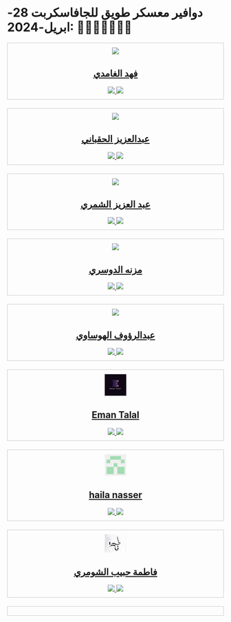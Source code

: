 # دوافير معسكر طويق للجافاسكربت 28-ابريل-2024: 👨‍💻👩‍💻🧑🏻‍💻

<div style="display: flex; flex-wrap: wrap; justify-content: center; gap: 20px;">

<!--=== قم بنسخ هذه الجزئية ابتداءً من هذا السطر و انتهاءً بالسطر المذكور في الأسفل ===-->
<div style="flex: 1; min-width: 300px; border: 1px solid #ccc; padding: 10px; text-align: center;">
    <a href="https://github.com/fahadssgg">
        <img src="https://avatars.githubusercontent.com/u/107389887?v=4" width="50">
        <h2>فهد الغامدي</h2>
    </a>
    <div>
        <a href="https://www.linkedin.com/in/fahad-saad-alghamdi/">
            <img src="./images/linkedin-logo.png" width="25">
        </a>
        <a href="https://github.com/fahadssgg">
            <img src="./images/github-logo.png" width="25">
        </a>
    </div>
</div>
<!-- ======== نهاية مكان النسخ ========= -->

<!--=== قم بنسخ هذه الجزئية ابتداءً من هذا السطر و انتهاءً بالسطر المذكور في الأسفل ===-->
<div style="flex: 1; min-width: 300px; border: 1px solid #ccc; padding: 10px; text-align: center;">
    <a href="https://github.com/Alhaqbani21">
        <img src="https://avatars.githubusercontent.com/u/94962409?v=4" width="50">
        <h2>عبدالعزيز الحقباني</h2>
    </a>
    <div>
        <a href="https://www.linkedin.com/in/alhaqbani-abdulaziz/">
            <img src="./images/linkedin-logo.png" width="25">
        </a>
        <a href="https://github.com/Alhaqbani21">
            <img src="./images/github-logo.png" width="25">
        </a>
    </div>
</div>
<!-- ======== نهاية مكان النسخ ========= -->

<!--=== قم بنسخ هذه الجزئية ابتداءً من هذا السطر و انتهاءً بالسطر المذكور في الأسفل ===-->
<div style="flex: 1; min-width: 300px; border: 1px solid #ccc; padding: 10px; text-align: center;">
    <a href="https://github.com/Azizfalshammari">
        <img src="https://avatars.githubusercontent.com/u/169675839?s=400&u=6ab3c2314c477014c7112400cdc5d16b3cff9752&v=4" width="50">
        <h2>عبد العزيز الشمري</h2>
    </a>
    <div>
        <a href="https://www.linkedin.com/in/abdulaziz-alshammari-b580a9276/">
            <img src="./images/linkedin-logo.png" width="25">
        </a>
        <a href="https://github.com/Azizfalshammari">
            <img src="./images/github-logo.png" width="25">
        </a>
    </div>
</div>
<!-- ======== نهاية مكان النسخ ========= -->

<!--=== قم بنسخ هذه الجزئية ابتداءً من هذا السطر و انتهاءً بالسطر المذكور في الأسفل ===-->
<div style="flex: 1; min-width: 300px; border: 1px solid #ccc; padding: 10px; text-align: center;">
    <a href="https://github.com/MeznahAldossari/">
        <img src="./images/user.png" width="50">
        <h2>مزنه الدوسري</h2>
    </a>
    <div>
        <a href="https://www.linkedin.com/in/meznahaldossari/">
            <img src="./images/ME.jpg" width="25">
        </a>
        <a href="https://github.com/fahadssgg">
            <img src="./images/github-logo.png" width="25">
        </a>
    </div>
</div>
<!-- ======== نهاية مكان النسخ ========= -->

<!--=== قم بنسخ هذه الجزئية ابتداءً من هذا السطر و انتهاءً بالسطر المذكور في الأسفل ===-->
<div style="flex: 1; min-width: 300px; border: 1px solid #ccc; padding: 10px; text-align: center;">
    <a href="https://github.com/ARFHSI">
        <img src="https://avatars.githubusercontent.com/u/113468755?v=4" width="50">
        <h2>عبدالرؤوف الهوساوي</h2>
    </a>
    <div>
        <a href="https://www.linkedin.com/in/abdulraouf-hsi/">
            <img src="https://media.licdn.com/dms/image/C4E03AQGYUob7f6CwPQ/profile-displayphoto-shrink_800_800/0/1656320192462?e=1721260800&v=beta&t=XZC8XjNHvIBTTiBBpUzEPWdz6RJO5pP6gJxbmQESOBs" width="25">
        </a>
        <a href="https://github.com/ARFHSI">
            <img src="https://avatars.githubusercontent.com/u/113468755?s=400&u=95804fa31f8c0db24d40e1fad626f8502c18eed9&v=4" width="25">
        </a>
    </div>
</div>
<!-- ======== نهاية مكان النسخ ========= -->

<!--=== قم بنسخ هذه الجزئية ابتداءً من هذا السطر و انتهاءً بالسطر المذكور في الأسفل ===-->
<div style="flex: 1; min-width: 300px; border: 1px solid #ccc; padding: 10px; text-align: center;">
    <a href="https://github.com/EmanTalal/JS-28-Apr-24">
        <img src="./images/eman.jpg" width="50">
        <h2>Eman Talal</h2>
    </a>
    <div>
        <a href="https://www.linkedin.com/in/eman-talal-922a17217">
            <img src="./images/linkedin-logo.png" width="25">
        </a>
        <a href="https://github.com/EmanTalal/">
            <img src="./images/github-logo.png" width="25">
        </a>
    </div>
</div>
<!-- ======== نهاية مكان النسخ ========= -->

<!--=== قم بنسخ هذه الجزئية ابتداءً من هذا السطر و انتهاءً بالسطر المذكور في الأسفل ===-->
<div style="flex: 1; min-width: 300px; border: 1px solid #ccc; padding: 10px; text-align: center;">
    <a href="https://github.com/dashboard">
        <img src="/images/sul.png" width="50">
        <h2>haila nasser</h2>
    </a>
    <div>
        <a href="https://www.linkedin.com/feed/">
            <img src="./images/linkedin-logo.png" width="25">
        </a>
        <a href="https://github.com/dashboard">
            <img src="./images/github-logo.png" width="25">
        </a>
    </div>
</div>
<!-- ======== نهاية مكان النسخ ========= -->

<!--=== قم بنسخ هذه الجزئية ابتداءً من هذا السطر و انتهاءً بالسطر المذكور في الأسفل ===-->
<div style="flex: 1; min-width: 300px; border: 1px solid #ccc; padding: 10px; text-align: center;">
    <a href="https://github.com/FatimahHabib84">
        <img src="./images/fatimah-habib-img.jpg" width="50">
        <h2>فاطمة حبيب الشومري</h2>
    </a>
    <div>
        <a href="https://www.linkedin.com/in/fatimah-alshawmari-83797227b/">
            <img src="./images/linkedin-logo.png" width="25">
        </a>
        <a href="https://github.com/FatimahHabib84">
            <img src="./images/github-logo.png" width="25">
        </a>
    </div>
</div>
<!-- ======== نهاية مكان النسخ ========= -->

<!--=== قم بنسخ هذه الجزئية ابتداءً من هذا السطر و انتهاءً بالسطر المذكور في الأسفل ===-->
<div style="flex: 1; min-width: 300px; border: 1px solid #ccc; padding: 10px; text-align: center;">
    <a href="https://github.com/ifatimahali/">
        <img src="
